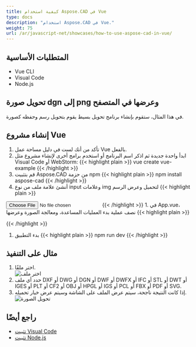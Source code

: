 ```yaml
---
title: كيفية استخدام Aspose.CAD في Vue
type: docs
description: "استخدام Aspose.CAD في Vue."
weight: 75
url: /ar/javascript-net/showcases/how-to-use-aspose-cad-in-vue/
---
```


## المتطلبات الأساسية
- Vue CLI
- Visual Code
- Node.js

## تحويل صورة dgn إلى png وعرضها في المتصفح

في هذا المثال، ستقوم بإنشاء برنامج تحويل بسيط يقوم بتحويل رسم وحفظه كصورة.

## إنشاء مشروع Vue

1. تأكد من أنك لست في دليل مساحة عمل Vue بالفعل.
1. ابدأ واحدة جديدة ثم اذكر اسم البرنامج أو استخدم برامج أخرى لإنشاء مشروع مثل Visual Code أو WebStorm:
{{< highlight plain >}}
vue create vue-example
{{< /highlight >}}
1. قم بتثبيت Aspose.CAD من حزمة npm
{{< highlight plain >}}
npm install aspose-cad
{{< /highlight >}}
1. أنشئ علامة ملف من نوع input وعلامات img لتحميل وعرض الرسم
{{< highlight plain >}}
<input id="file" type="file">
<img id="image" />
{{< /highlight >}}
1. في App.vue، نصف عملية بدء العمليات المساعدة، ومعالجة الصورة وعرضها
{{< highlight plain >}}
<script>
import {Drawing, PngOptions} from "aspose-cad";

export default{
  beforeCreate: function () {
    // الحاجة لبدء عملية التجميع
    let recaptchaScript = document.createElement('script')
    recaptchaScript.setAttribute('src', '/node_modules/aspose-cad/dotnet.js')
    document.head.appendChild(recaptchaScript)

    let dotnet;
  },
  mounted() {
    window.addEventListener('load', this.onWindowLoad)
  },
  methods: {
    async onWindowLoad() {
      
      console.log("جارٍ تحميل WASM...");
      await dotnet.boot();
      console.log("تم تحميل WASM");

      document.querySelector('input').addEventListener('change', function() {
            const reader = new FileReader();
            reader.onload = function() {

              let arrayBuffer = this.result;
              let array = new Uint8Array(arrayBuffer);

              // تحميل
              let file = Image.load(array);
              console.log(file);

              // حفظ
              let exportedFilePromise = Image.save(array, new PngOptions());
              exportedFilePromise.then(exportedFile => {
                console.log(exportedFile);

                let urlCreator = window.URL || window.webkitURL;
                let blob = new Blob([exportedFile], { type: 'application/octet-stream' });
                let imageUrl = urlCreator.createObjectURL(blob);
                document.querySelector("#image").src = imageUrl;
              });
            }

            reader.readAsArrayBuffer(this.files[0]);
          },
          false);
    },
  },
}
</script>

<template>
  <header>
    <img alt="شعار Vue" class="logo" src="./assets/logo.svg" width="125" height="125" />
    <p>مثال على aspose.cad لـ Vue.</p>
  </header>

  <main>
    <input id="file" type="file">
    <br/>
    <img id="image" />
  </main>
</template>

<style scoped>
header {
  line-height: 1.5;
}
main{
  text-align: center;
}

.logo {
  display: block;
  margin: 0 auto 2rem;
}

@media (min-width: 1024px) {
  header {
    display: flex;
    place-items: center;
    padding-right: calc(var(--section-gap) / 2);
  }


  header .wrapper {
    display: flex;
    place-items: flex-start;
    flex-wrap: wrap;
  }
}
</style>
{{< /highlight >}}
1. بدء التطبيق
{{< highlight plain >}}
npm run dev
{{< /highlight >}}

## مثال على التنفيذ

1. اختر ملفًا.<br>
![اختر ملف](/_assets/javascript-net/vue/choose-file.png)<br>
1. حدد أي ملف DXF أو DWG أو DGN أو DWF أو DWFX أو IFC أو STL أو DWT أو IGES أو PLT أو CF2 أو OBJ أو HPGL أو IGS أو PCL أو FBX أو PDF أو SVG.
1. إذا كانت النتيجة ناجحة، سيتم عرض الملف على الشاشة وسيتم عرض خيار تحميله.<br>
![تحويل الصورة](/_assets/javascript-net/vue/convert-image.png)<br>

## راجع أيضًا

- [تثبيت Visual Code](https://code.visualstudio.com/)
- [تثبيت Node.js](https://nodejs.org/en/)

